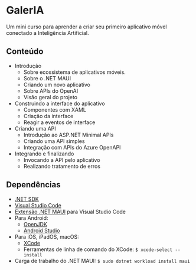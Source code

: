 # GalerIA

Um mini curso para aprender a criar seu primeiro aplicativo móvel conectado a Inteligência Artificial.

## Conteúdo

 - Introdução
    - Sobre ecossistema de aplicativos móveis.
    - Sobre o .NET MAUI
    - Criando um novo aplicativo
    - Sobre APIs do OpenAI
    - Visão geral do projeto
 - Construindo a interface do aplicativo
    - Componentes com XAML
    - Criação da interface
    - Reagir a eventos de interface
 - Criando uma API
    - Introdução ao ASP.NET Minimal APIs
    - Criando uma API simples
    - Integração com APIs do Azure OpenAPI
 - Integrando e finalizando
    - Invocando a API pelo aplicativo
    - Realizando tratamento de erros

 ## Dependências

 - [.NET SDK](https://dotnet.microsoft.com/download)
 - [Visual Studio Code](https://code.visualstudio.com)
 - [Extensão .NET MAUI](https://marketplace.visualstudio.com/items?itemName=ms-dotnettools.dotnet-maui) para Visual Studio Code
 - Para Android:
    - [OpenJDK](https://learn.microsoft.com/pt-br/java/openjdk/download#openjdk-17)
    - [Android Studio](https://developer.android.com/studio)
 - Para iOS, iPadOS, macOS:
    - [XCode](https://apps.apple.com/us/app/xcode/id497799835?mt=12)
    - Ferramentas de linha de comando do XCode: `$ xcode-select --install`
 - Carga de trabalho do .NET MAUI: `$ sudo dotnet workload install maui`